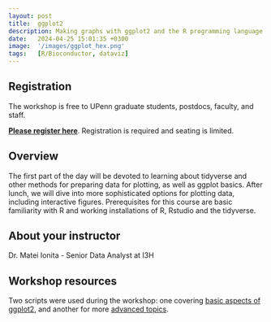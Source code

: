 ```yaml
---
layout: post
title:  ggplot2
description: Making graphs with ggplot2 and the R programming language.
date:   2024-04-25 15:01:35 +0300
image:  '/images/ggplot_hex.png'
tags:   [R/Bioconductor, dataviz]
---
```


## Registration

The workshop is free to UPenn graduate students, postdocs, faculty, and staff.

**[Please register here](forms.gle/q4KyFFzDMzX9WpTU6)**.  Registration is required and seating is limited.

## Overview

The first part of the day will be devoted to learning about tidyverse and other methods for preparing data for plotting, as well as ggplot basics. After lunch, we will dive into more sophisticated options for plotting data, including interactive figures. Prerequisites for this course are basic familiarity with R and working installations of R, Rstudio and the tidyverse.

## About your instructor

Dr. Matei Ionita - Senior Data Analyst at I3H

## Workshop resources

Two scripts were used during the workshop: one covering [basic aspects of ggplot2](https://gemini-series.netlify.app/code/basics.R), and another for more [advanced topics](https://gemini-series.netlify.app/code/advanced.R).

